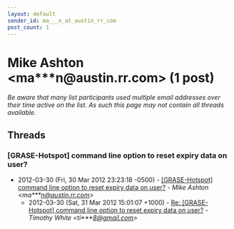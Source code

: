 ```yaml
---
layout: default
sender_id: ma___n_at_austin_rr_com
post_count: 1
---
```


# Mike Ashton <ma***n<span>@</span>austin.rr.com> (1 post)

_Be aware that many list participants used multiple email addresses over their time active on the list. As such this page may not contain all threads available._

## Threads

### [GRASE-Hotspot] command line option to reset expiry data on user?
+ 2012-03-30 (Fri, 30 Mar 2012 23:23:18 -0500) - [[GRASE-Hotspot] command line option to reset expiry data on user?](/archive/2012/03/b62a344175e4c8351b3d80d94173f80cb76665cd6f642f10d2b8ae0e41691e3b) - _Mike Ashton \<ma***n@austin.rr.com\>_
  + 2012-03-30 (Sat, 31 Mar 2012 15:01:07 +1000) - [Re: [GRASE-Hotspot] command line option to reset expiry data on	user?](/archive/2012/03/0a17920ce16830557fd7d83c28fb98dba36fe1a70c7c1407db022163543f9d26) - _Timothy White \<ti***8@gmail.com\>_

